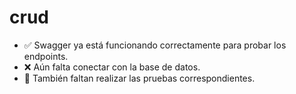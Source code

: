 # crud


- ✅ Swagger ya está funcionando correctamente para probar los endpoints.
- ❌ Aún falta conectar  con la base de datos.
- 🧪 También faltan realizar las pruebas correspondientes.
